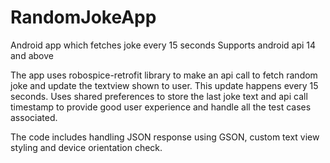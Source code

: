 # RandomJokeApp
Android app which fetches joke every 15 seconds
Supports android api 14 and above

The app uses robospice-retrofit library to make an api call to fetch random joke and update the textview shown to user. This update happens every 15 seconds. Uses shared preferences to store the last joke text and api call timestamp to provide good user experience and handle all the test cases associated.

The code includes handling JSON response using GSON, custom text view styling and device orientation check.

